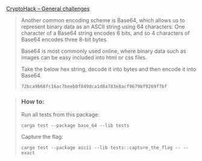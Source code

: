 [CryptoHack – General challenges](https://cryptohack.org/challenges/general/)

> Another common encoding scheme is Base64, which allows us to represent binary data as an ASCII string using 64 characters. One character of a Base64 string encodes 6 bits, and so 4 characters of Base64 encodes three 8-bit bytes.
>
> Base64 is most commonly used online, where binary data such as images can be easy included into html or css files.
>
> Take the below hex string, decode it into bytes and then encode it into Base64.
>
>     72bca9b68fc16ac7beeb8f849dca1d8a783e8acf9679bf9269f7bf

> ### How to:
> Run all tests from this package:
>
>     cargo test --package base_64 --lib tests
>
> Capture the flag:
>
>     cargo test --package ascii --lib tests::capture_the_flag -- --exact
